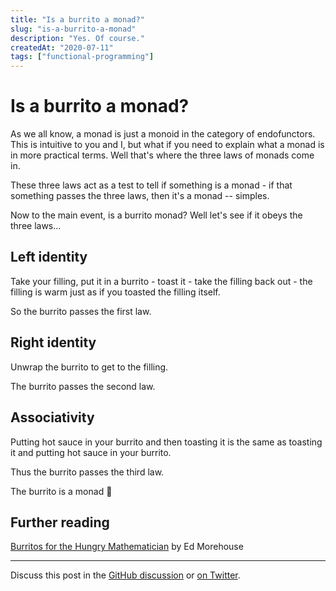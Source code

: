 ```yaml
---
title: "Is a burrito a monad?"
slug: "is-a-burrito-a-monad"
description: "Yes. Of course."
createdAt: "2020-07-11"
tags: ["functional-programming"]
---
```


# Is a burrito a monad?

As we all know, a monad is just a monoid in the category of endofunctors. This is intuitive to you and I, but what if you need to explain what a monad is in more practical terms. Well that's where the three laws of monads come in.

These three laws act as a test to tell if something is a monad - if that something passes the three laws, then it's a monad -- simples.

Now to the main event, is a burrito monad? Well let's see if it obeys the three laws...

## Left identity

Take your filling, put it in a burrito - toast it - take the filling back out - the filling is warm just as if you toasted the filling itself.

So the burrito passes the first law.

## Right identity

Unwrap the burrito to get to the filling.

The burrito passes the second law.

## Associativity

Putting hot sauce in your burrito and then toasting it is the same as toasting it and putting hot sauce in your burrito.

Thus the burrito passes the third law.

The burrito is a monad 🌯

## Further reading

[Burritos for the Hungry Mathematician](https://emorehouse.wescreates.wesleyan.edu/silliness/burrito_monads.pdf) by Ed Morehouse

---

Discuss this post in the [GitHub discussion](https://github.com/tom-sherman/blog/discussions/7) or [on Twitter](https://twitter.com/tomus_sherman/status/1281960295024517123?s=19).
